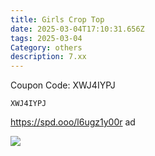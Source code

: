 ```yaml
---
title: Girls Crop Top
date: 2025-03-04T17:10:31.656Z
tags: 2025-03-04
Category: others
description: 7.xx
---
```

<!--StartFragment-->

C﻿oupon Code: XWJ4IYPJ



<pre class="language-javascript"><code

class="language-javascript">XWJ4IYPJ</code></pre>

https://spd.ooo/l6ugz1y00r  ad 

![](https://m.media-amazon.com/images/I/71OUx6YonOL._AC_SY741_.jpg)

<!--EndFragment-->